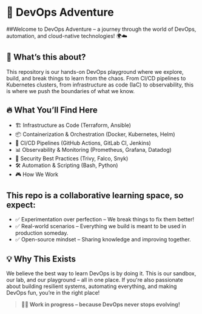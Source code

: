 # 🚀 DevOps Adventure
##Welcome to DevOps Adventure – a journey through the world of DevOps, automation, and cloud-native technologies! 🌍☁️

## 🎯 What’s this about?
This repository is our hands-on DevOps playground where we explore, build, and break things to learn from the chaos. From CI/CD pipelines to Kubernetes clusters, from infrastructure as code (IaC) to observability, this is where we push the boundaries of what we know.

## 🔥 What You’ll Find Here
- 🏗 Infrastructure as Code (Terraform, Ansible)
- 📦 Containerization & Orchestration (Docker, Kubernetes, Helm)
- 🚀 CI/CD Pipelines (GitHub Actions, GitLab CI, Jenkins)
- 📊 Observability & Monitoring (Prometheus, Grafana, Datadog)
- 🔐 Security Best Practices (Trivy, Falco, Snyk)
- 🛠 Automation & Scripting (Bash, Python)
- 🎮 How We Work

## This repo is a collaborative learning space, so expect:
- ✅ Experimentation over perfection – We break things to fix them better!
- ✅ Real-world scenarios – Everything we build is meant to be used in production someday.
- ✅ Open-source mindset – Sharing knowledge and improving together.

## 💡 Why This Exists
We believe the best way to learn DevOps is by doing it. This is our sandbox, our lab, and our playground – all in one place. If you're also passionate about building resilient systems, automating everything, and making DevOps fun, you’re in the right place!

>**👷‍♂️ Work in progress – because DevOps never stops evolving!**